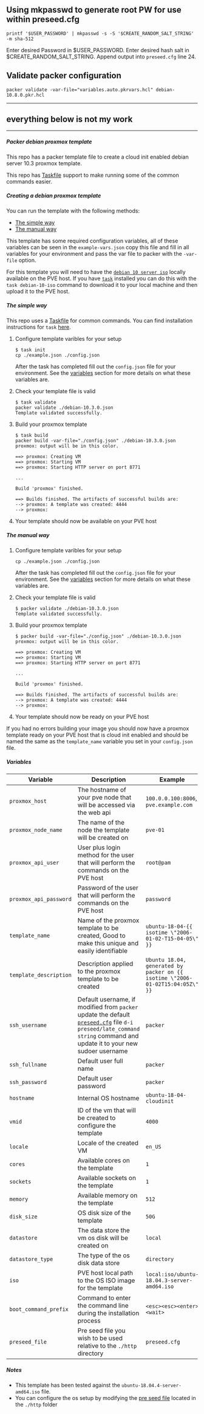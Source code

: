 ## Using mkpasswd to generate root PW for use within preseed.cfg

```
printf '$USER_PASSWORD' | mkpasswd -s -S '$CREATE_RANDOM_SALT_STRING' -m sha-512
```

Enter desired Password in $USER_PASSWORD. Enter desired hash salt in $CREATE_RANDOM_SALT_STRING. 
Append output into `preseed.cfg` line 24.

## Validate packer configuration

```
packer validate -var-file="variables.auto.pkrvars.hcl" debian-10.8.0.pkr.hcl
```


---


## everything below is not my work

---

##### Packer debian proxmox template

This repo has a packer template file to create a cloud init enabled debian server 10.3 proxmox template.

This repo has [Taskfile](https://taskfile.dev/#/) support to make running some of the common commands easier.

##### Creating a debian proxmox template

You can run the template with the following methods:

- [The simple way](#The-simple-way)
- [The manual way](#The-manual-way)

This template has some required configuration variables, all of these variables can be seen in the `example-vars.json` copy this file and fill in all variables for your environment and pass the var file to packer with the `-var-file` option.

For this template you will need to have the [`debian 10 server iso`](http://cdimage.debian.org/debian-cd/current/amd64/iso-cd/) locally available on the PVE host. If you have [`task`](https://taskfile.dev/#/) installed you can do this with the `task debian-10-iso` command to download it to your local machine and then upload it to the PVE host.

##### The simple way

This repo uses a [Taskfile](https://taskfile.dev/#/) for common commands. You can find installation instructions for `task` [here](https://taskfile.dev/#/installation).

1. Configure template varibles for your setup

   ```shell
   $ task init
   cp ./example.json ./config.json
   ```

   After the task has completed fill out the `config.json` file for your environment. See the [variables](#variables) section for more details on what these variables are.

2. Check your template file is valid

   ```shell
   $ task validate
   packer validate ./debian-10.3.0.json
   Template validated successfully.
   ```

3. Build your proxmox template

   ```shell
   $ task build
   packer build -var-file="./config.json" ./debian-10.3.0.json
   proxmox: output will be in this color.

   ==> proxmox: Creating VM
   ==> proxmox: Starting VM
   ==> proxmox: Starting HTTP server on port 8771

   ...

   Build 'proxmox' finished.

   ==> Builds finished. The artifacts of successful builds are:
   --> proxmox: A template was created: 4444
   --> proxmox:
   ```

4. Your template should now be available on your PVE host

##### The manual way

1. Configure template varibles for your setup

   ```shell
   cp ./example.json ./config.json
   ```

   After the task has completed fill out the `config.json` file for your environment. See the [variables](#variables) section for more details on what these variables are.

2. Check your template file is valid

   ```shell
   $ packer validate ./debian-10.3.0.json
   Template validated successfully.
   ```

3. Build your proxmox template

   ```shell
   $ packer build -var-file="./config.json" ./debian-10.3.0.json
   proxmox: output will be in this color.

   ==> proxmox: Creating VM
   ==> proxmox: Starting VM
   ==> proxmox: Starting HTTP server on port 8771

   ...

   Build 'proxmox' finished.

   ==> Builds finished. The artifacts of successful builds are:
   --> proxmox: A template was created: 4444
   --> proxmox:
   ```

4. Your template should now be ready on your PVE host

If you had no errors building your image you should now have a proxmox template ready on your PVE host that is cloud init enabled and should be named the same as the `template_name` variable you set in your `config.json` file.

##### Variables

| Variable               | Description                                                                                                                                                                                 | Example                                                                       |
| ---------------------- | ------------------------------------------------------------------------------------------------------------------------------------------------------------------------------------------- | ----------------------------------------------------------------------------- |
| `proxmox_host`         | The hostname of your pve node that will be accessed via the web api                                                                                                                         | `100.0.0.100:8006`, `pve.example.com`                                         |
| `proxmox_node_name`    | The name of the node the template will be created on                                                                                                                                        | `pve-01`                                                                      |
| `proxmox_api_user`     | User plus login method for the user that will perform the commands on the PVE host                                                                                                          | `root@pam`                                                                    |
| `proxmox_api_password` | Password of the user that will perform the commands on the PVE host                                                                                                                         | `password`                                                                    |
| `template_name`        | Name of the proxmox template to be created, Good to make this unique and easily identifiable                                                                                                | `ubuntu-18-04-{{ isotime \"2006-01-02-T15-04-05\" }}`                         |
| `template_description` | Description applied to the proxmox template to be created                                                                                                                                   | `Ubuntu 18.04, generated by packer on {{ isotime \"2006-01-02T15:04:05Z\" }}` |
| `ssh_username`         | Default username, if modified from `packer` update the default [`preseed.cfg`](./http/preseed.cfg) file `d-i preseed/late_command string` command and update it to your new sudoer username | `packer`                                                                      |
| `ssh_fullname`         | Default user full name                                                                                                                                                                      | `packer`                                                                      |
| `ssh_password`         | Default user password                                                                                                                                                                       | `packer`                                                                      |
| `hostname`             | Internal OS hostname                                                                                                                                                                        | `ubuntu-18-04-cloudinit`                                                      |
| `vmid`                 | ID of the vm that will be created to configure the template                                                                                                                                 | `4000`                                                                        |
| `locale`               | Locale of the created VM                                                                                                                                                                    | `en_US`                                                                       |
| `cores`                | Available cores on the template                                                                                                                                                             | `1`                                                                           |
| `sockets`              | Available sockets on the template                                                                                                                                                           | `1`                                                                           |
| `memory`               | Available memory on the template                                                                                                                                                            | `512`                                                                         |
| `disk_size`            | OS disk size of the template                                                                                                                                                                | `50G`                                                                         |
| `datastore`            | The data store the vm os disk will be created on                                                                                                                                            | `local`                                                                       |
| `datastore_type`       | The type of the os disk data store                                                                                                                                                          | `directory`                                                                   |
| `iso`                  | PVE host local path to the OS ISO image for the template                                                                                                                                    | `local:iso/ubuntu-18.04.3-server-amd64.iso`                                   |
| `boot_command_prefix`  | Command to enter the command line during the installation process                                                                                                                           | `<esc><esc><enter><wait>`                                                     |
| `preseed_file`         | Pre seed file you wish to be used relative to the `./http` directory                                                                                                                        | `preseed.cfg`                                                                 |

##### Notes

- This template has been tested against the `ubuntu-18.04.4-server-amd64.iso` file.
- You can configure the os setup by modifying the [pre seed file](https://help.ubuntu.com/lts/installation-guide/s390x/apbs02.html) located in the `./http` folder

